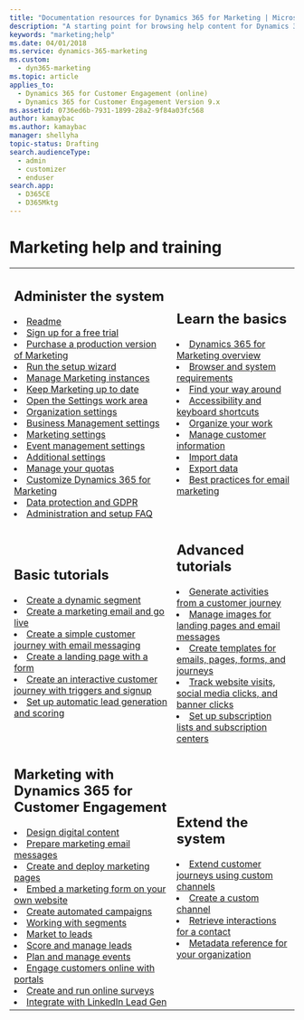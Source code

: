 ```yaml
---
title: "Documentation resources for Dynamics 365 for Marketing | Microsoft Docs"
description: "A starting point for browsing help content for Dynamics 365 for Marketing."
keywords: "marketing;help"
ms.date: 04/01/2018
ms.service: dynamics-365-marketing
ms.custom: 
  - dyn365-marketing
ms.topic: article
applies_to: 
  - Dynamics 365 for Customer Engagement (online)
  - Dynamics 365 for Customer Engagement Version 9.x
ms.assetid: 0736ed6b-7931-1899-28a2-9f84a03fc568
author: kamaybac
ms.author: kamaybac
manager: shellyha
topic-status: Drafting
search.audienceType: 
  - admin
  - customizer
  - enduser
search.app: 
  - D365CE
  - D365Mktg
---
```


# Marketing help and training

<table>

<tr><td>

<h2>Administer the system</h2>
<li><a href="readme.md" data-raw-source="[Readme)](readme.md)">Readme</a></li>
<li><a href="trial-signup.md" data-raw-source="[Sign up for a free trial](trial-signup.md)">Sign up for a free trial</a></li>
<li><a href="purchase-marketing.md" data-raw-source="[Purchase a production version of Marketing](purchase-marketing.md)">Purchase a production version of Marketing</a></li>
<li><a href="purchase-setup.md" data-raw-source="[Run the setup wizard](purchase-setup.md)">Run the setup wizard</a></li>
<li><a href="manage-marketing-instances.md" data-raw-source="[Manage Marketing instances](manage-marketing-instances.md)">Manage Marketing instances</a></li>
<li><a href="apply-updates.md" data-raw-source="[Keep Marketing up to date](apply-updates.md)">Keep Marketing up to date</a></li>
<li><a href="open-advanced-settings.md" data-raw-source="[Open the Settings work area](open-advanced-settings.md)">Open the Settings work area</a></li>
<li><a href="organization-settings.md" data-raw-source="[Organization settings](organization-settings.md)">Organization settings</a></li>
<li><a href="business-management-settings.md" data-raw-source="[Business Management settings](business-management-settings.md)">Business Management settings</a></li>
<li><a href="marketing-settings.md" data-raw-source="[Marketing settings](marketing-settings.md)">Marketing settings</a></li>
<li><a href="events-settings.md" data-raw-source="[Event management settings](events-settings.md)">Event management settings</a></li>
<li><a href="additional-settings.md" data-raw-source="[Additional settings](additional-settings.md)">Additional settings</a></li>
<li><a href="quota-management.md" data-raw-source="[Manage your quotas](quota-management.md)">Manage your quotas</a></li>
<li><a href="customize.md" data-raw-source="[Customize Dynamics 365 for Marketing](customize.md)">Customize Dynamics 365 for Marketing</a></li>
<li><a href="gdpr.md" data-raw-source="[Data protection and GDPR](gdpr.md)">Data protection and GDPR</a></li>
<li><a href="setup-troubleshooting.md" data-raw-source="[Administration and setup FAQ](setup-troubleshooting.md)">Administration and setup FAQ</a></li>

</td><td>

<h2>Learn the basics</h2>
<li><a href="overview.md" data-raw-source="[Dynamics 365 for Marketing overview](overview.md)">Dynamics 365 for Marketing overview</a></li>
<li><a href="browser-requirements.md" data-raw-source="[Browser and system requirements](browser-requirements.md)">Browser and system requirements</a></li>
<li><a href="navigation.md" data-raw-source="[Find your way around](navigation.md)">Find your way around</a></li>
<li><a href="designer-shortcuts.md" data-raw-source="[Accessibility and keyboard shortcuts](designer-shortcuts.md)">Accessibility and keyboard shortcuts</a></li>
<li><a href="organize-daily-work.md" data-raw-source="[Organize your work](organize-daily-work.md)">Organize your work</a></li>
<li><a href="manage-customer-information.md" data-raw-source="[Manage customer information](manage-customer-information.md)">Manage customer information</a></li>
<li> <a href="import-data.md" data-raw-source="[Import data](import-data.md)">Import data</a></li>
<li> <a href="export-data-word-excel.md" data-raw-source="[Export data](export-data-word-excel.md)">Export data</a></li>
<li><a href="get-ready-email-marketing.md" data-raw-source="[Best practices for email marketing](get-ready-email-marketing.md)">Best practices for email marketing</a></li>

</td></tr>
<tr><td>

<h2>Basic tutorials</h2>
<li><a href="create-segment.md" data-raw-source="[Create a dynamic segment](create-segment.md)">Create a dynamic segment</a></li>
<li><a href="create-marketing-email.md" data-raw-source="[Create a marketing email and go live](create-marketing-email.md)">Create a marketing email and go live</a></li>
<li><a href="create-simple-customer-journey.md" data-raw-source="[Create a simple customer journey with email messaging](create-simple-customer-journey.md)">Create a simple customer journey with email messaging</a></li>
<li><a href="create-landing-page.md" data-raw-source="[Create a landing page with a form](create-landing-page.md)">Create a landing page with a form</a></li>
<li><a href="create-interactive-customer-journey.md" data-raw-source="[Create an interactive customer journey with triggers and signup](create-interactive-customer-journey.md)">Create an interactive customer journey with triggers and signup</a></li>
<li><a href="set-up-lead-scoring.md" data-raw-source="[Set up automatic lead generation and scoring](set-up-lead-scoring.md)">Set up automatic lead generation and scoring</a></li>

</td><td>

<h2>Advanced tutorials</h2>
<li><a href="generate-activities-from-customer-journey.md" data-raw-source="[Generate activities from a customer journey](generate-activities-from-customer-journey.md)">Generate activities from a customer journey</a></li>
<li><a href="manage-images.md" data-raw-source="[Manage images for landing pages and email messages](manage-images.md)">Manage images for landing pages and email messages</a></li>
<li><a href="create-templates.md" data-raw-source="[Create templates for emails, pages, forms, and journeys](create-templates.md)">Create templates for emails, pages, forms, and journeys</a></li>
<li><a href="track-online-behavior.md" data-raw-source="[Track website visits, social media clicks, and banner clicks](track-online-behavior.md)">Track website visits, social media clicks, and banner clicks</a></li>
<li><a href="set-up-subscription-center.md" data-raw-source="[Set up subscription lists and subscription centers](set-up-subscription-center.md)">Set up subscription lists and subscription centers</a></li>

</td></tr>

<tr><td>
<h2>Marketing with Dynamics 365 for Customer Engagement</h2>
<li><a href="design-digital-content.md" data-raw-source="[Design digital content](design-digital-content.md)">Design digital content</a></li>
<li><a href="prepare-marketing-emails.md" data-raw-source="[Prepare marketing email messages](prepare-marketing-emails.md)">Prepare marketing email messages</a></li>
<li><a href="create-deploy-marketing-pages.md" data-raw-source="[Create and deploy marketing pages](create-deploy-marketing-pages.md)">Create and deploy marketing pages</a></li>
<li><a href="embed-forms.md" data-raw-source="[Embed a marketing form on your own website](embed-forms.md)">Embed a marketing form on your own website</a></li>
<li><a href="customer-journeys-create-automated-campaigns.md" data-raw-source="[Create automated campaigns](customer-journeys-create-automated-campaigns.md)">Create automated campaigns</a></li>
<li><a href="segmentation-lists-subscriptions.md" data-raw-source="[Working with segments](segmentation-lists-subscriptions.md)">Working with segments</a></li>
<li><a href="market-to-leads.md" data-raw-source="[Market to leads](market-to-leads.md)">Market to leads</a></li>
<li><a href="score-manage-leads.md" data-raw-source="[Score and manage leads](score-manage-leads.md)">Score and manage leads</a></li>
<li><a href="event-management.md" data-raw-source="[Plan and manage events](event-management.md)">Plan and manage events</a></li>
<li><a href="portals.md" data-raw-source="[Engage customers online with portals](portals.md)">Engage customers online with portals</a></li>
<li><a href="surveys.md" data-raw-source="[Create and run online surveys](surveys.md)">Create and run online surveys</a></li>
<li><a href="linkedin-lead-gen-integration.md" data-raw-source="[Integrate with LinkedIn Lead Gen](linkedin-lead-gen-integration.md)">Integrate with LinkedIn Lead Gen</a></li>

</td><td>

<h2>Extend the system</h2>
<li><a href="developer/extend-customer-journeys-custom-channels.md" data-raw-source="[Extend customer journeys using custom channels](developer/extend-customer-journeys-custom-channels.md)">Extend customer journeys using custom channels</a></li>
<li><a href="developer/create-custom-channel.md" data-raw-source="[Create a custom channel](developer/create-custom-channel.md)">Create a custom channel</a></li>
<li><a href="developer/retrieve-interactions-contact.md" data-raw-source="[Retrieve interactions for a contact](developer/retrieve-interactions-contact.md)">Retrieve interactions for a contact</a></li>
<li><a href="developer/marketing-organization-metadata.md" data-raw-source="[Metadata reference for your organization](developer/marketing-organization-metadata.md)">Metadata reference for your organization</a></li>
</td></tr>
</table>
